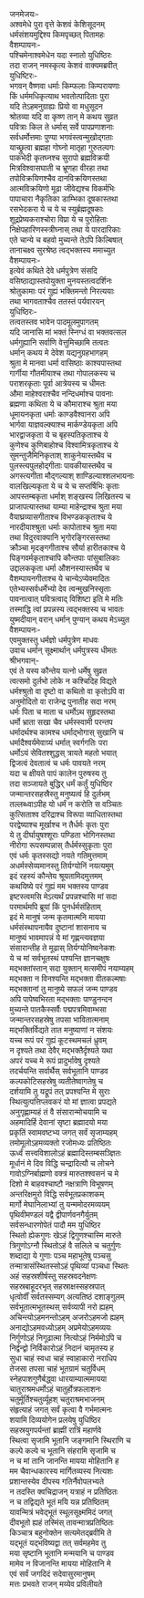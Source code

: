 जनमेजयः-  
अश्वमेधे पुरा वृत्ते केशवं केशिसूदनम्  
धर्मसंशयमुद्दिश्य किमपृच्छत् पितामहः  
वैशम्पायनः-  
पश्चिमेनाश्वमेधेन यदा स्नातो युधिष्ठिरः  
तदा राजन् नमस्कृत्य केशवं वाक्यमब्रवीत्  
युधिष्टिरः-  
भगवन् वैष्णवा धर्माः किम्फलाः किम्परायणाः  
किं धर्ममधिकृत्याथ भवतोत्पादिताः पुरा  
यदि तेऽहमनुग्राह्यः प्रियो वा मधुसूदन  
श्रोतव्या यदि वा कृष्ण तान् मे कथय सुव्रत  
पवित्राः किल ते धर्मास् सर्वे पापप्रणाशनाः  
सर्वधर्मोत्तमाः पुण्या भगवंस्त्वन्मुखोद्गताः  
याच्छ्रुत्वा ब्रह्महा गोघ्नो मातृहा गुरुतल्पगः  
पाकभेदी कृतघ्नश्च सुरापो ब्रह्मविक्रयी  
मित्रविश्वासघाती च भ्रूणहा वीरहा तथा  
तपोविक्रयिणश्चैव दानविक्रयिणस्तथा  
आत्मविक्रयिणो मूढा जीवेद्यश्च विकर्मभिः  
पापाचारा नैकृतिका डाम्भिका दूषकास्तथा  
रसभेदकरा ये च ये च स्युर्ब्रह्मदूषकाः  
शूद्रप्रेष्यकराश्चोरा विप्रा ये च पुरोहिताः  
निक्षेपहारिणस्स्त्रीघ्नास् तथा ये पारदारिकाः  
एते चान्ये च बहवो मुच्यन्ते तेऽपि किल्बिषात्  
तानाचक्ष्व सुरश्रेष्ठ त्वद्भक्तस्य ममाच्युत  
वैशम्पायनः-  
इत्येवं कथिते देवे धर्मपुत्रेण संसदि  
वसिष्ठाद्यास्तपोयुक्ता मुनयस्तत्वदर्शिनः  
श्रोतुकामाः परं गुह्यं भक्तिमन्तो निरत्ययाः  
तथा भागवताश्चैव ततस्तं पर्यवारयन्  
युधिष्ठिरः-  
तत्वतस्तव भावेन पादमूलमुपागतम्  
यदि जानासि मां भक्तं स्निग्धं वा भक्तवत्सल  
धर्मगुह्यानि सर्वाणि वेत्तुमिच्छामि तत्वतः  
धर्मान् कथय मे देवेश यद्यनुग्रहभागहम्  
श्रुता मे मानवा धर्मा वासिष्ठाः काश्यपास्तथा  
गार्गीया गौतमीयाश्च तथा गोपालकस्य च  
पराशरकृताः पूर्वा आत्रेयस्य च धीमतः  
औमा माहेश्वराश्चैव नन्दिधर्माश्च पावनाः  
ब्रह्मणा कथिता ये च कौमाराश्च श्रुता मया  
धूमायनकृता धर्माः काण्डवैश्वानरा अपि  
भार्गवा याज्ञवल्क्याश्च मार्कण्डेयकृता अपि  
भारद्वाजकृता ये च बृहस्पतिकृताश्च ये  
कुणेश्च कुणिबाहोश्च विश्वामित्रकृताश्च ये  
सुमन्तुजैमिनिकृताश् शाकुनेयास्तथैव च  
पुलस्त्यपुलहोद्गीताः पावकीयास्तथैव च  
अगस्त्यगीता मौद्गल्याश् शाण्डिल्याश्शलभायनाः  
वालखिल्यकृता ये च ये च सप्तर्षिभिः कृताः  
आपस्तम्बकृता धर्माश् शङ्खस्य लिखितस्य च  
प्राजापत्यास्तथा याम्या माहेन्द्राश्च श्रुता मया  
वैयाघ्रव्यासगीताश्च विभण्डककृताश्च ये  
नारदीयाश्श्रुता धर्माः कापोताश्च श्रुता मया  
तथा विदुरवाक्यानि भृगोरङ्गिरसस्तथा  
क्रौञ्चा मृदङ्गगीताश्च सौर्या हारीतकाश्च ये  
पिङ्गवर्मकृताश्चापि कौन्तपाः पांसुबालिकाः  
उद्दालककृता धर्मा औशनस्यास्तथैव च  
वैशम्पायनगीताश्च ये चान्येऽप्येवमादितः  
एतेभ्यस्सर्वधर्मेभ्यो देव त्वन्मुखनिस्सृताः  
पावनात्वात् पवित्रत्वाद् विशिष्टा इति मे मतिः  
तस्माद्धि त्वां प्रपन्नस्य त्वद्भक्तस्य च भावतः  
युष्मदीयान् वरान् धर्मान् पुण्यान् कथय मेऽच्युत  
वैशम्पायनः-  
एवमुक्तस्तु धर्मज्ञो धर्मपुत्रेण माधवः  
उवाच धर्मान् सूक्ष्मार्थान् धर्मपुत्रस्य धीमतः  
श्रीभगवान्-  
एवं ते यस्य कौन्तेय यत्नो धर्मेषु सुव्रत  
त्वत्समो दुर्लभो लोके न कश्चिदिह विद्यते  
धर्मश्श्रुतो वा दृष्टो वा कथितो वा कृतोऽपि वा  
अनुमोदितो वा राजेन्द्र पुनातीह सदा नरम्  
धर्मः पिता च माता च धर्मोऽथ सुहृदस्तथा  
धर्मो भ्राता सखा चैव धर्मस्स्वामी परन्तप  
धर्मादर्थश्च कामश्च धर्माद्भोगास् सुखानि च  
धर्मादैश्वर्यमेवाग्र्यं धर्मात् स्वर्गगतिः परा  
धर्मोऽयं सेवितश्शुद्धस् त्रायते महतो भयात्  
द्विजत्वं देवतात्वं च धर्मः पावयते नरम्  
यदा च क्षीयते पापं कालेन पुरुषस्य तु  
तदा सञ्जायते बुद्धिर् धर्मं कर्तुं युधिष्ठिर  
जन्मान्तरसहस्रैस्तु मनुष्यत्वं हि दुर्लभम्  
तल्लब्ध्वाऽपीह यो धर्मं न करोति स वञ्चितः  
कुत्सिताश्व दरिद्राश्च विरूपा व्याधितास्तथा  
परद्वेष्याश्च मूर्खाश्च न तैर्धर्मः कृतः पुरा  
ये तु दीर्घायुषश्शूराः पण्डिता भोगिनस्तथा  
नीरोगा रूपसम्पन्नास् तैर्धर्मस्सुकृताः पुरा  
एवं धर्मः कृतस्सद्यो नयते गतिमुत्तमाम्  
अधर्मस्सेव्यमानस्तु तिर्यग्योनिं नयत्यमुम्  
इदं रहस्यं कौन्तेय श्रूयतामिदमुत्तमम्  
कथयिष्ये परं गुह्यं मम भक्तस्य पाण्डव  
इष्टस्त्वमसि मेऽत्यर्थं प्रपन्नश्चासि मां सदा  
परमार्थमपि ब्रूयां किं पुनर्धर्मसंहिताम्  
इदं मे मानुषं जन्म कृतमात्मनि मायया  
धर्मसंस्थापनायैव दुष्टानां शासनाय च  
मानुष्यं भावमापन्नं ये मां गृह्णन्त्यवज्ञया  
संसारान्तीह ते मूढास् तिर्यग्योनिष्वनेकशः  
ये च मां सर्वभूतस्थं पश्यन्ति ज्ञानचक्षुषः  
मद्भक्तांस्तान् सदा युक्तान् मत्समीपं नयाम्यहम्  
मद्भक्ता न विनश्यन्ति मद्भक्ता वीतकल्मषाः  
मद्भक्तानां तु मानुष्ये सफलं जन्म पाण्डव  
अपि पापेष्वभिरता मद्भक्ताः पाण्डुनन्दन  
मुच्यन्ते पातकैस्सर्वैः पद्मपत्रमिवाम्भसा  
जन्मान्तरसहस्रेषु तपसा भावितात्मनाम्  
मद्भक्तिर्विद्यते तात मनुष्याणां न संशयः  
यच्च रूपं परं गुह्यं कूटस्थमचलं ध्रुवम्  
न दृश्यते तथा देवैर् मद्भक्तैर्दृश्यते यथा  
अपरं यच्च मे रूपं प्रादुर्भावेषु दृश्यते  
तदर्चयन्ति सर्वार्थैस् सर्वभूतानि पाण्डव  
कल्पकोटिसहस्रेषु व्यतीतेष्वागतेषु च  
दर्शयामि तु यद्रूपं तत् प्रपश्यन्ति मे सुराः  
स्थित्युत्पत्तिप्लवकरं यो मां ज्ञात्वा प्रपद्यते  
अनुगृह्णाम्यहं तं वै संसारान्मोचयामि च  
अहमादिर्हि देवानां सृष्टा ब्रह्मादयो मया  
प्रकृतिं स्वामवष्टभ्य जगत् सर्वं सृजाम्यहम्  
तमोमूलोऽहमव्यक्तो रजोमध्यः प्रतिष्ठितः  
ऊर्ध्वं सत्त्वविशालोऽहं ब्रह्मादिस्तम्बसञ्ज्ञितः  
मूर्धानं मे दिव विद्धि चन्द्रादित्यौ च लोचने  
गावोऽग्निर्बाह्मणो वक्त्रं मारुतश्श्वसनं च मे  
दिशो मे बाहवश्चाष्टौ नक्षत्राणि विभूषणम्  
अन्तरिक्षमुरो विद्धि सर्वभूतप्रकाशकम्  
मार्गो मेघानिलाभ्यां तु यन्ममोदरमव्ययम्  
पृथिवीमण्डलं यद्वै द्वीपार्णवनगैर्युतम्  
सर्वसन्धारणोपेतं पादौ मम युधिष्ठिर  
स्थितो ह्येकगुणः खेऽहं द्विगुणश्चास्मि मारुते  
त्रिगुणोऽग्नौ स्थितोऽहं वै सलिले च चतुर्गुणः  
शब्दाद्या ये गुणाः पञ्च महाभूतेषु पञ्चसु  
तन्मात्रासंस्थितस्सोऽहं पृथिव्यां पञ्चधा स्थितः  
अहं सहस्रशीर्षस्तु सहस्रवदनेक्षणः  
सहस्रबाहूदरभृत् सहस्राक्षस्सहस्रपात्  
धृत्वोर्वीं सर्वतस्सम्यग् अत्यतिष्ठं दशाङ्गुलम्  
सर्वभूतात्मभूतस्थस् सर्वव्यापी नरो ह्यहम्  
अचिन्त्योऽहमनन्तोऽहम् अजरोऽहमजो ह्यहम्  
अनाद्योऽहमवध्योऽहम् अप्रमेयोऽहमव्ययः  
निर्गुणोऽहं निगूढात्मा नित्योऽहं निर्ममोऽपि च  
निर्द्वन्द्वो निर्विकारोऽहं निदानं चामृतस्य ह  
सुधा चाहं स्वधा चाहं स्वाहाकारो नराधिप  
तेजसा तपसा चाहं भूतग्रामं चतुर्विधम्  
स्नेहपाशगुणैर्बद्ध्वा धारयाम्यात्ममायया  
चातुराश्रमधर्मोऽहं चातुर्होत्रफलाशनः  
चतुर्मूर्तिश्चतुर्व्यूहश् चतुराश्रमभाजनम्  
संहृत्याहं जगत् सर्वं कृत्वा वै गर्भमात्मनः  
शयामि दिव्ययोगेन प्रलयेषु युधिष्ठिर  
सहस्रयुगपर्यन्तां ब्राह्मीं रात्रिं महार्णवे  
स्थित्वा सृजामि भूतानि जङ्गमानि स्थिराणि च  
कल्पे कल्पे च भूतानि संहरामि सृजामि च  
न च मां तानि जानन्ति मायया मोहितानि ह  
मम चैवान्धकारस्य मार्गितव्यस्य नित्यशः  
प्रशान्तस्येव दीपस्य गतिर्नैवोपलभ्यते  
न तदस्ति क्वचिद्राजन् यत्राहं न प्रतिष्ठितः  
न च तद्विद्यते भूतं मयि यन्न प्रतिष्ठितम्  
यावन्मित्रं भवेद्भूतं स्थूलसूक्ष्ममिदं जगत्  
दीवभूतो ह्यहं तस्मिंस् तावन्मात्रप्रतिष्ठितः  
किञ्चात्र बहुनोक्तेन सत्यमेतद्ब्रवीमि ते  
यद्भूतं यद्भविष्यद्वा तत् सर्वमहमेव तु  
मया सृष्टानि भूतानि मन्मयानि च पाण्डव  
मामेव न विजानन्ति मायया मोहितानि मे  
एवं सर्वं जगदिदं सदेवासुरमानुषम्  
मत्तः प्रभवते राजन् मय्येव प्रविलीयते  
